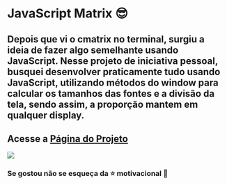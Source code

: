 # JavaScript Matrix :sunglasses:  



## Depois que vi o cmatrix no terminal, surgiu a ideia de fazer algo semelhante usando JavaScript. Nesse projeto de iniciativa pessoal, busquei desenvolver praticamente tudo usando JavaScript, utilizando métodos do window para calcular os  tamanhos das fontes e a divisão da tela, sendo assim, a proporção mantem em qualquer display. 
## Acesse a <a href="https://gonzagadavid.github.io/JavaScript-Matrix/" target="_blank" >Página do Projeto</a>


<img src="./images/readme.gif"> 

### Se gostou não se esqueça da :star: motivacional :grimacing:
